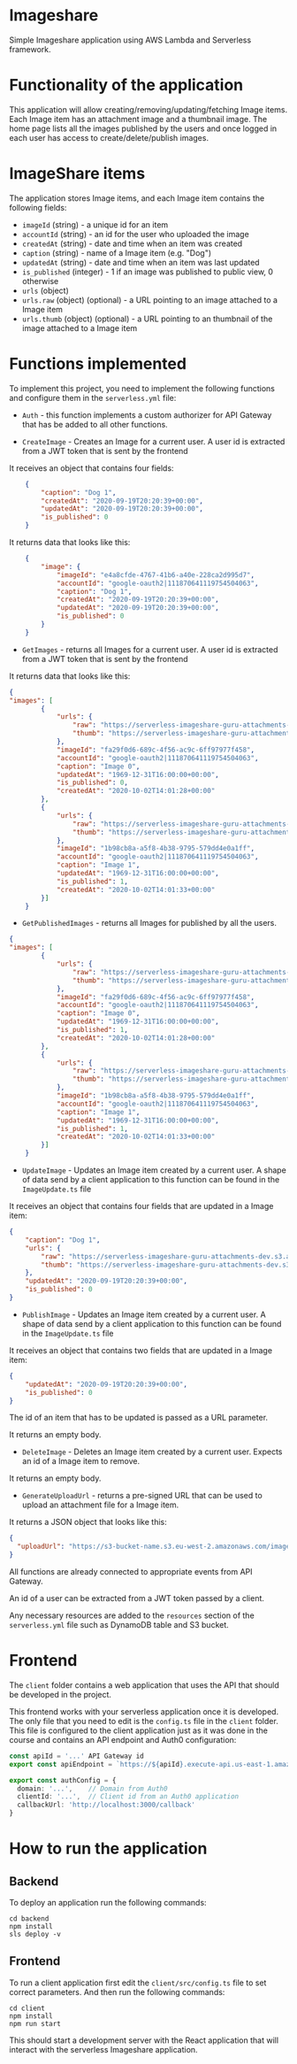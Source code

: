 # Imageshare

Simple Imageshare application using AWS Lambda and Serverless framework. 

# Functionality of the application

This application will allow creating/removing/updating/fetching Image items. Each Image item has an attachment image and a thumbnail image. The home page lists all the images published by the users and once logged in each user has access to create/delete/publish images.

# ImageShare items

The application stores Image items, and each Image item contains the following fields:

* `imageId` (string) - a unique id for an item
* `accountId` (string) - an id for the user who uploaded the image
* `createdAt` (string) - date and time when an item was created
* `caption` (string) - name of a Image item (e.g. "Dog")
* `updatedAt` (string) - date and time when an item was last updated
* `is_published` (integer) - 1 if an image was published to public view, 0 otherwise
* `urls` (object)
* `urls.raw` (object) (optional) - a URL pointing to an image attached to a Image item
* `urls.thumb` (object) (optional) - a URL pointing to an thumbnail of the image attached to a Image item


# Functions implemented

To implement this project, you need to implement the following functions and configure them in the `serverless.yml` file:

* `Auth` - this function implements a custom authorizer for API Gateway that has be added to all other functions.


* `CreateImage` - Creates an Image for a current user. A user id is extracted from a JWT token that is sent by the frontend

It receives an object that contains four fields:
```json
    {
        "caption": "Dog 1",
        "createdAt": "2020-09-19T20:20:39+00:00",
        "updatedAt": "2020-09-19T20:20:39+00:00",
        "is_published": 0
    }
```

It returns data that looks like this:

```json
    {
        "image": {
            "imageId": "e4a8cfde-4767-41b6-a40e-228ca2d995d7",
            "accountId": "google-oauth2|111870641119754504063",
            "caption": "Dog 1",
            "createdAt": "2020-09-19T20:20:39+00:00",
            "updatedAt": "2020-09-19T20:20:39+00:00",
            "is_published": 0
        }
    }
```

* `GetImages` - returns all Images for a current user. A user id is extracted from a JWT token that is sent by the frontend

It returns data that looks like this:

```json
{
"images": [
        {
            "urls": {
                "raw": "https://serverless-imageshare-guru-attachments-dev.s3.amazonaws.com/raw/5d9bf148-30b8-4124-b93b-2a9ac9c6bc9d",
                "thumb": "https://serverless-imageshare-guru-attachments-dev.s3.amazonaws.com/thumbnail/5d9bf148-30b8-4124-b93b-2a9ac9c6bc9d"
            },
            "imageId": "fa29f0d6-689c-4f56-ac9c-6ff97977f458",
            "accountId": "google-oauth2|111870641119754504063",
            "caption": "Image 0",
            "updatedAt": "1969-12-31T16:00:00+00:00",
            "is_published": 0,
            "createdAt": "2020-10-02T14:01:28+00:00"
        },
        {
            "urls": {
                "raw": "https://serverless-imageshare-guru-attachments-dev.s3.amazonaws.com/raw/d60b2a8e-113f-44ef-882f-9c22c5dfc953",
                "thumb": "https://serverless-imageshare-guru-attachments-dev.s3.amazonaws.com/thumbnail/d60b2a8e-113f-44ef-882f-9c22c5dfc953"
            },
            "imageId": "1b98cb8a-a5f8-4b38-9795-579dd4e0a1ff",
            "accountId": "google-oauth2|111870641119754504063",
            "caption": "Image 1",
            "updatedAt": "1969-12-31T16:00:00+00:00",
            "is_published": 1,
            "createdAt": "2020-10-02T14:01:33+00:00"
        }]   
    }
```

* `GetPublishedImages` - returns all Images for published by all the users. 

```json
{
"images": [
        {
            "urls": {
                "raw": "https://serverless-imageshare-guru-attachments-dev.s3.amazonaws.com/raw/5d9bf148-30b8-4124-b93b-2a9ac9c6bc9d",
                "thumb": "https://serverless-imageshare-guru-attachments-dev.s3.amazonaws.com/thumbnail/5d9bf148-30b8-4124-b93b-2a9ac9c6bc9d"
            },
            "imageId": "fa29f0d6-689c-4f56-ac9c-6ff97977f458",
            "accountId": "google-oauth2|111870641119754504063",
            "caption": "Image 0",
            "updatedAt": "1969-12-31T16:00:00+00:00",
            "is_published": 1,
            "createdAt": "2020-10-02T14:01:28+00:00"
        },
        {
            "urls": {
                "raw": "https://serverless-imageshare-guru-attachments-dev.s3.amazonaws.com/raw/d60b2a8e-113f-44ef-882f-9c22c5dfc953",
                "thumb": "https://serverless-imageshare-guru-attachments-dev.s3.amazonaws.com/thumbnail/d60b2a8e-113f-44ef-882f-9c22c5dfc953"
            },
            "imageId": "1b98cb8a-a5f8-4b38-9795-579dd4e0a1ff",
            "accountId": "google-oauth2|111870641119754504063",
            "caption": "Image 1",
            "updatedAt": "1969-12-31T16:00:00+00:00",
            "is_published": 1,
            "createdAt": "2020-10-02T14:01:33+00:00"
        }]   
    }
```

* `UpdateImage` - Updates an Image item created by a current user. A shape of data send by a client application to this function can be found in the `ImageUpdate.ts` file

It receives an object that contains four fields that are updated in a Image item:

```json
{
    "caption": "Dog 1",
    "urls": {
        "raw": "https://serverless-imageshare-guru-attachments-dev.s3.amazonaws.com/raw/328b82e6-9498-4bf3-b7ab-45079b06e80c",
        "thumb": "https://serverless-imageshare-guru-attachments-dev.s3.amazonaws.com/thumbnail/328b82e6-9498-4bf3-b7ab-45079b06e80c"
    },
    "updatedAt": "2020-09-19T20:20:39+00:00",
    "is_published": 0
}
```

* `PublishImage` - Updates an Image item created by a current user. A shape of data send by a client application to this function can be found in the `ImageUpdate.ts` file

It receives an object that contains two fields that are updated in a Image item:

```json
{
    "updatedAt": "2020-09-19T20:20:39+00:00",
    "is_published": 0
}
```

The id of an item that has to be updated is passed as a URL parameter.

It returns an empty body.

* `DeleteImage` - Deletes an Image item created by a current user. Expects an id of a Image item to remove.

It returns an empty body.

* `GenerateUploadUrl` - returns a pre-signed URL that can be used to upload an attachment file for a Image item.

It returns a JSON object that looks like this:

```json
{
  "uploadUrl": "https://s3-bucket-name.s3.eu-west-2.amazonaws.com/image.png"
}
```

All functions are already connected to appropriate events from API Gateway.

An id of a user can be extracted from a JWT token passed by a client.

Any necessary resources are added to the `resources` section of the `serverless.yml` file such as DynamoDB table and S3 bucket.

# Frontend

The `client` folder contains a web application that uses the API that should be developed in the project.

This frontend works with your serverless application once it is developed. The only file that you need to edit is the `config.ts` file in the `client` folder. This file is configured to the client application just as it was done in the course and contains an API endpoint and Auth0 configuration:

```ts
const apiId = '...' API Gateway id
export const apiEndpoint = `https://${apiId}.execute-api.us-east-1.amazonaws.com/dev`

export const authConfig = {
  domain: '...',    // Domain from Auth0
  clientId: '...',  // Client id from an Auth0 application
  callbackUrl: 'http://localhost:3000/callback'
}
```

# How to run the application

## Backend

To deploy an application run the following commands:

```
cd backend
npm install
sls deploy -v
```

## Frontend

To run a client application first edit the `client/src/config.ts` file to set correct parameters. And then run the following commands:

```
cd client
npm install
npm run start
```

This should start a development server with the React application that will interact with the serverless Imageshare application.

